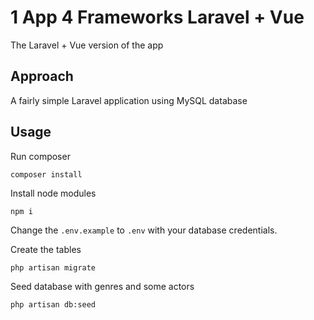 # 1 App 4 Frameworks Laravel + Vue
The Laravel + Vue version of the app

## Approach
A fairly simple Laravel application using MySQL database

## Usage
Run composer

```
composer install
```

Install node modules

```
npm i
```

Change the `.env.example` to `.env` with your database credentials.

Create the tables

```
php artisan migrate
```

Seed database with genres and some actors

```
php artisan db:seed
```